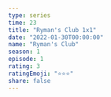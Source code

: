 ```yaml
---
type: series
time: 23
title: "Ryman's Club 1x1"
date: "2022-01-30T00:00:00"
name: "Ryman's Club"
season: 1
episode: 1
rating: 3
ratingEmoji: "⭐️⭐️⭐️"
share: false
---
```

